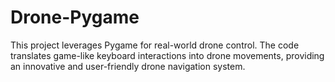 # Drone-Pygame
This project leverages Pygame for real-world drone control. The code translates game-like keyboard interactions into drone movements, providing an innovative and user-friendly drone navigation system.
